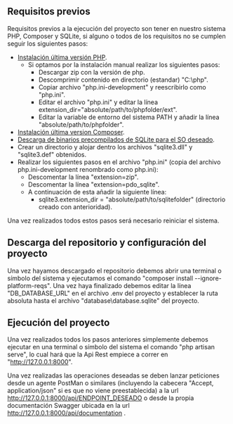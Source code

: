 ## Requisitos previos

Requisitos previos a la ejecución del proyecto son tener en nuestro sistema PHP, Composer y SQLite, si alguno o todos de los requisitos no se cumplen seguir los siguientes pasos:

- [Instalación última versión PHP](https://www.php.net/downloads.php).
    - Si optamos por la instalación manual realizar los siguientes pasos:
        - Descargar zip con la versión de php.
        - Descomprimir contenido en directorio (estandar) "C:\php".
        - Copiar archivo "php.ini-development" y reescribirlo como "php.ini".
        - Editar el archivo "php.ini" y editar la línea extension_dir="absolute/path/to/phpfolder/ext".
        - Editar la variable de entorno del sistema PATH y añadir la línea "absolute/path/to/phpfolder".
- [Instalación última version Composer](https://getcomposer.org/download/).
- [Descarga de binarios precompilados de SQLite para el SO deseado](https://www.sqlite.org/download.html).
- Crear un directorio y alojar dentro los archivos "sqlite3.dll" y "sqlite3.def" obtenidos.
- Realizar los siguientes pasos en el archivo "php.ini" (copia del archivo php.ini-development renombrado como php.ini):
    - Descomentar la línea "extension=zip".
    - Descomentar la línea "extension=pdo_sqlite".
    - A continuación de esta añadir la siguiente línea:
        - sqlite3.extension_dir = "absolute/path/to/sqlitefolder" (directorio creado con anterioridad).

Una vez realizados todos estos pasos será necesario reiniciar el sistema.

## Descarga del repositorio y configuración del proyecto

Una vez hayamos descargado el repositorio debemos abrir una terminal o símbolo del sistema y ejecutamos el comando "composer install --ignore-platform-reqs". Una vez haya finalizado debemos editar la línea "DB_DATABASE_URL" en el archivo .env del proyecto y establecer la ruta absoluta hasta el archivo "database\database.sqlite" del proyecto.

## Ejecución del proyecto

Una vez realizados todos los pasos anteriores simplemente debemos ejecutar en una terminal o símbolo del sistema el comando "php artisan serve", lo cual hará que la Api Rest empiece a correr en "http://127.0.0.1:8000".

Una vez realizadas las operaciones deseadas se deben lanzar peticiones desde un agente PostMan o similares (incluyendo la cabecera "Accept, application/json" si es que no viene preestablecida) a la url http://127.0.0.1:8000/api/ENDPOINT_DESEADO o desde la propia documentación Swagger ubicada en la url http://127.0.0.1:8000/api/documentation .
